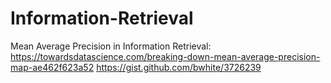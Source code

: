 # Information-Retrieval

Mean Average Precision in Information Retrieval:
https://towardsdatascience.com/breaking-down-mean-average-precision-map-ae462f623a52
https://gist.github.com/bwhite/3726239



